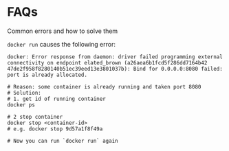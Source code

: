 # FAQs

Common errors and how to solve them

`docker run` causes the following error:
```shell
docker: Error response from daemon: driver failed programming external connectivity on endpoint elated_brown (a26aea6b1fcd5f286dd7164b42
47de2f958f8280140b51ec39eed13e3801037b): Bind for 0.0.0.0:8080 failed: port is already allocated.

# Reason: some container is already running and taken port 8080
# Solution: 
# 1. get id of running container
docker ps

# 2 stop container
docker stop <container-id> 
# e.g. docker stop 9d57a1f8f49a

# Now you can run `docker run` again
```